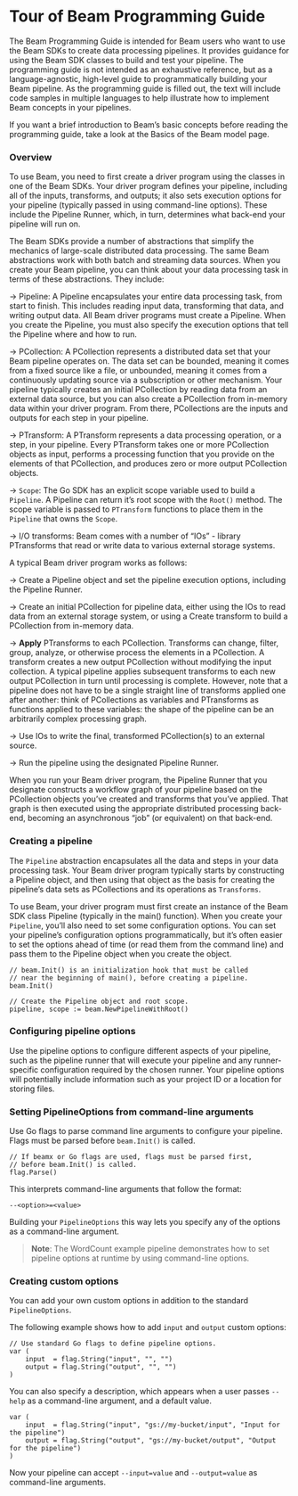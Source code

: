 # Tour of Beam Programming Guide

The Beam Programming Guide is intended for Beam users who want to use the Beam SDKs to create data processing pipelines. It provides guidance for using the Beam SDK classes to build and test your pipeline. The programming guide is not intended as an exhaustive reference, but as a language-agnostic, high-level guide to programmatically building your Beam pipeline. As the programming guide is filled out, the text will include code samples in multiple languages to help illustrate how to implement Beam concepts in your pipelines.

If you want a brief introduction to Beam’s basic concepts before reading the programming guide, take a look at the Basics of the Beam model page.

### Overview

To use Beam, you need to first create a driver program using the classes in one of the Beam SDKs. Your driver program defines your pipeline, including all of the inputs, transforms, and outputs; it also sets execution options for your pipeline (typically passed in using command-line options). These include the Pipeline Runner, which, in turn, determines what back-end your pipeline will run on.

The Beam SDKs provide a number of abstractions that simplify the mechanics of large-scale distributed data processing. The same Beam abstractions work with both batch and streaming data sources. When you create your Beam pipeline, you can think about your data processing task in terms of these abstractions. They include:

&#8594; Pipeline: A Pipeline encapsulates your entire data processing task, from start to finish. This includes reading input data, transforming that data, and writing output data. All Beam driver programs must create a Pipeline. When you create the Pipeline, you must also specify the execution options that tell the Pipeline where and how to run.

&#8594; PCollection: A PCollection represents a distributed data set that your Beam pipeline operates on. The data set can be bounded, meaning it comes from a fixed source like a file, or unbounded, meaning it comes from a continuously updating source via a subscription or other mechanism. Your pipeline typically creates an initial PCollection by reading data from an external data source, but you can also create a PCollection from in-memory data within your driver program. From there, PCollections are the inputs and outputs for each step in your pipeline.

&#8594; PTransform: A PTransform represents a data processing operation, or a step, in your pipeline. Every PTransform takes one or more PCollection objects as input, performs a processing function that you provide on the elements of that PCollection, and produces zero or more output PCollection objects.

&#8594; `Scope`: The Go SDK has an explicit scope variable used to build a `Pipeline`. A Pipeline can return it’s root scope with the `Root()` method. The scope variable is passed to `PTransform` functions to place them in the `Pipeline` that owns the `Scope`.

&#8594; I/O transforms: Beam comes with a number of “IOs” - library PTransforms that read or write data to various external storage systems.

A typical Beam driver program works as follows:

&#8594; Create a Pipeline object and set the pipeline execution options, including the Pipeline Runner.

&#8594; Create an initial PCollection for pipeline data, either using the IOs to read data from an external storage system, or using a Create transform to build a PCollection from in-memory data.

&#8594; **Apply** PTransforms to each PCollection. Transforms can change, filter, group, analyze, or otherwise process the elements in a PCollection. A transform creates a new output PCollection without modifying the input collection. A typical pipeline applies subsequent transforms to each new output PCollection in turn until processing is complete. However, note that a pipeline does not have to be a single straight line of transforms applied one after another: think of PCollections as variables and PTransforms as functions applied to these variables: the shape of the pipeline can be an arbitrarily complex processing graph.

&#8594; Use IOs to write the final, transformed PCollection(s) to an external source.

&#8594; Run the pipeline using the designated Pipeline Runner.

When you run your Beam driver program, the Pipeline Runner that you designate constructs a workflow graph of your pipeline based on the PCollection objects you’ve created and transforms that you’ve applied. That graph is then executed using the appropriate distributed processing back-end, becoming an asynchronous “job” (or equivalent) on that back-end.

### Creating a pipeline

The `Pipeline` abstraction encapsulates all the data and steps in your data processing task. Your Beam driver program typically starts by constructing a Pipeline object, and then using that object as the basis for creating the pipeline’s data sets as PCollections and its operations as `Transforms`.

To use Beam, your driver program must first create an instance of the Beam SDK class Pipeline (typically in the main() function). When you create your `Pipeline`, you’ll also need to set some configuration options. You can set your pipeline’s configuration options programmatically, but it’s often easier to set the options ahead of time (or read them from the command line) and pass them to the Pipeline object when you create the object.

```
// beam.Init() is an initialization hook that must be called
// near the beginning of main(), before creating a pipeline.
beam.Init()

// Create the Pipeline object and root scope.
pipeline, scope := beam.NewPipelineWithRoot()
```

### Configuring pipeline options

Use the pipeline options to configure different aspects of your pipeline, such as the pipeline runner that will execute your pipeline and any runner-specific configuration required by the chosen runner. Your pipeline options will potentially include information such as your project ID or a location for storing files.

### Setting PipelineOptions from command-line arguments

Use Go flags to parse command line arguments to configure your pipeline. Flags must be parsed before `beam.Init()` is called.

```
// If beamx or Go flags are used, flags must be parsed first,
// before beam.Init() is called.
flag.Parse()
```

This interprets command-line arguments that follow the format:

```
--<option>=<value>
```

Building your `PipelineOptions` this way lets you specify any of the options as a command-line argument.

> **Note**: The WordCount example pipeline demonstrates how to set pipeline options at runtime by using command-line options.

### Creating custom options

You can add your own custom options in addition to the standard `PipelineOptions`.

The following example shows how to add `input` and `output` custom options:

```
// Use standard Go flags to define pipeline options.
var (
	input  = flag.String("input", "", "")
	output = flag.String("output", "", "")
)
```

You can also specify a description, which appears when a user passes `--help` as a command-line argument, and a default value.

```
var (
	input  = flag.String("input", "gs://my-bucket/input", "Input for the pipeline")
	output = flag.String("output", "gs://my-bucket/output", "Output for the pipeline")
)
```

Now your pipeline can accept `--input=value` and `--output=value` as command-line arguments.

